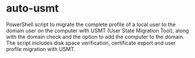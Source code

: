 # auto-usmt
 PowerShell script to migrate the complete profile of a local user to the domain user on the computer with USMT (User State Migration Tool), along with the domain check and the option to add the computer to the domain. The script includes disk space verification, certificate export and user profile migration with USMT.
